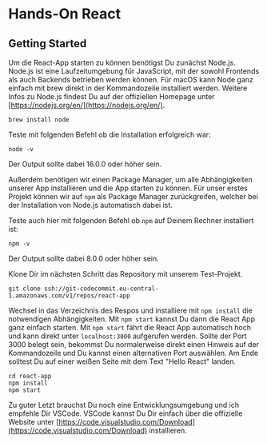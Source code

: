 # Hands-On React

## Getting Started

Um die React-App starten zu können benötigst Du zunächst Node.js. Node.js ist eine Laufzeitumgebung für JavaScript, mit der sowohl Frontends als auch Backends betrieben werden können. Für macOS kann Node ganz einfach mit brew direkt in der Kommandozeile installiert werden. Weitere Infos zu Node.js findest Du auf der offiziellen Homepage unter [https://nodejs.org/en/](https://nodejs.org/en/).

```
brew install node
```

Teste mit folgenden Befehl ob die Installation erfolgreich war:

```
node -v
```

Der Output sollte dabei 16.0.0 oder höher sein.

Außerdem benötigen wir einen Package Manager, um alle Abhängigkeiten unserer App installieren und die App starten zu können. Für unser erstes Projekt können wir auf `npm` als Package Manager zurückgreifen, welcher bei der Installation von Node.js automatisch dabei ist.

Teste auch hier mit folgenden Befehl ob `npm` auf Deinem Rechner installiert ist:

```
npm -v
```
Der Output sollte dabei 8.0.0 oder höher sein.

Klone Dir im nächsten Schritt das Repository mit unserem Test-Projekt.

```
git clone ssh://git-codecommit.eu-central-1.amazonaws.com/v1/repos/react-app
```

Wechsel in das Verzeichnis des Respos und installiere mit `npm install` die notwendigen Abhängigkeiten. Mit `npm start` kannst Du dann die React App ganz einfach starten. Mit `npm start` fährt die React App automatisch hoch und kann direkt unter `localhost:3000` aufgerufen werden. Sollte der Port 3000 belegt sein, bekommst Du normalerweise direkt einen Hinweis auf der Kommandozeile und Du kannst einen alternativen Port auswählen. Am Ende solltest Du auf einer weißen Seite mit dem Text "Hello React" landen.

```
cd react-app
npm install
npm start
```

Zu guter Letzt brauchst Du noch eine Entwicklungsumgebung und ich empfehle Dir VSCode. VSCode kannst Du Dir einfach über die offizielle Website unter [https://code.visualstudio.com/Download](https://code.visualstudio.com/Download) installieren.
